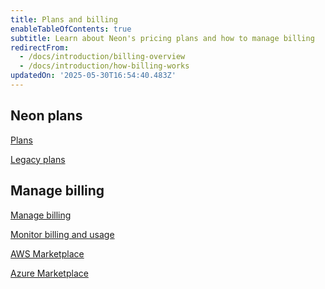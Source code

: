 ```yaml
---
title: Plans and billing
enableTableOfContents: true
subtitle: Learn about Neon's pricing plans and how to manage billing
redirectFrom:
  - /docs/introduction/billing-overview
  - /docs/introduction/how-billing-works
updatedOn: '2025-05-30T16:54:40.483Z'
---
```


## Neon plans

<DetailIconCards>

<a href="/docs/introduction/plans" description="Learn about Neon's usage-based pricing plans and what's included" icon="cards">Plans</a>

<a href="/docs/introduction/legacy-plans" description="A reference for users currently on these plans — not available for new signups" icon="cards">Legacy plans</a>

</DetailIconCards>

## Manage billing

<DetailIconCards>

<a href="/docs/introduction/manage-billing" description="View and manage your monthly bill and learn how to change your plan" icon="setup">Manage billing</a>

<a href="/docs/introduction/monitor-usage" description="Learn how to monitor billing and usage in Neon" icon="setup">Monitor billing and usage</a>

<a href="/docs/introduction/billing-aws-marketplace" description="Find out how you can pay for Neon with your AWS Billing account" icon="aws">AWS Marketplace</a>

<a href="/docs/introduction/billing-azure-marketplace" description="Neon as an Azure Native Service with billing through Azure Marketplace" icon="aws">Azure Marketplace</a>

</DetailIconCards>

